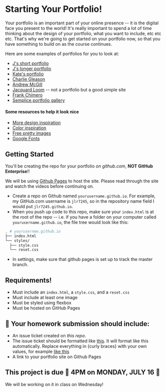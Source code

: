 # Starting Your Portfolio!

Your portfolio is an important part of your online presence -- it is the digital face you present to the world! It's really important to spend a lot of time thinking about the design of your portfolio, what you want to include, etc etc etc. That's why we're going to get started on your portfolio now, so that you have something to build on as the course continues.

Here are some examples of portfolios for you to look at:

- [J's short portfolio](https://jlr7245.github.io/)
- [J's longer portfolio](https://jsilv.works)
- [Kate's portfolio](https://shishkina.herokuapp.com/)
- [Charlie Gleason](https://charliegleason.com/)
- [Andrew McGill](http://www.andrewmcgill.me/assets/resume/)
- [Jacquard Loom](https://jacquard-loom.github.io/) -- not a portfolio but a good simple site
- [Frank Chimero](https://frankchimero.com/)
- [Semplice portfolio gallery](https://www.semplice.com/showcase)

#### Some resources to help it look nice

- [More design inspiration](https://www.typewolf.com/)
- [Color inspiration](http://www.vanschneider.com/colors)
- [Free pretty images](https://unsplash.com/)
- [Google Fonts](https://fonts.google.com/)

## Getting Started

You'll be creating the repo for your portfolio _on github.com_, **NOT GitHub Enterprise**!!

We will be using [Github Pages](https://pages.github.com/) to host the site. Please read through the site and watch the videos before continuing on.

- Create a repo on Github named `yourusername.github.io`. For example, my GitHub.com username is `jlr7245`, so in the repository name field I would put `jlr7245.github.io`.
- When you push up code to this repo, make sure your `index.html` is at the root of the repo -- i.e. if you have a folder on your computer called `yourusername.github.io`, the file tree would look like this:

```bash
. # yourusernme.github.io
├── index.html
└── styles/
  ├── style.css
  └── reset.css
```

- In settings, make sure that github pages is set up to track the master branch.

## Requirements!

- Must include an `index.html`, a `style.css`, and a `reset.css`
- Must include at least one image
- Must be styled using flexbox
- Must be hosted on GitHub Pages

## 🚀 Your homework submission should include:

- An issue ticket created on _this repo_.
- The issue ticket should be formatted like [this](./.github/pull_request_template.md). It will format like this automatically. Replace everything in {curly braces} with your own values, for example [like this](https://gist.github.com/jlr7245/1e8f06e23731a32afea2fd0470370602)
- A link to your portfolio site on Github Pages

## This project is due 🚨 4PM on MONDAY, JULY 16 🚨

We will be working on it in class on Wednesday!
